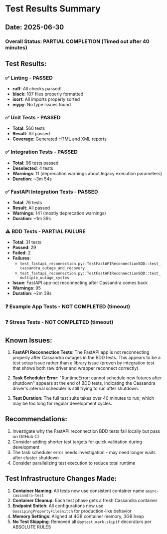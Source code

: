 # Test Results Summary

## Date: 2025-06-30

### Overall Status: PARTIAL COMPLETION (Timed out after 40 minutes)

## Test Results:

### ✅ Linting - PASSED
- **ruff**: All checks passed!
- **black**: 107 files properly formatted
- **isort**: All imports properly sorted
- **mypy**: No type issues found

### ✅ Unit Tests - PASSED
- **Total**: 560 tests
- **Result**: All passed
- **Coverage**: Generated HTML and XML reports

### ✅ Integration Tests - PASSED
- **Total**: 96 tests passed
- **Deselected**: 4 tests
- **Warnings**: 11 (deprecation warnings about legacy execution parameters)
- **Duration**: ~3m 54s

### ✅ FastAPI Integration Tests - PASSED
- **Total**: 76 tests
- **Result**: All passed
- **Warnings**: 141 (mostly deprecation warnings)
- **Duration**: ~1m 39s

### ⚠️ BDD Tests - PARTIAL FAILURE
- **Total**: 31 tests
- **Passed**: 29
- **Failed**: 2
- **Failures**:
  - `test_fastapi_reconnection.py::TestFastAPIReconnectionBDD::test_cassandra_outage_and_recovery`
  - `test_fastapi_reconnection.py::TestFastAPIReconnectionBDD::test_multiple_outage_cycles`
- **Issue**: FastAPI app not reconnecting after Cassandra comes back
- **Warnings**: 95
- **Duration**: ~2m 39s

### ❓ Example App Tests - NOT COMPLETED (timeout)

### ❓ Stress Tests - NOT COMPLETED (timeout)

## Known Issues:

1. **FastAPI Reconnection Tests**: The FastAPI app is not reconnecting properly after Cassandra outages in the BDD tests. This appears to be a test setup issue rather than a library issue (proven by integration test that shows both raw driver and wrapper reconnect correctly).

2. **Task Scheduler Error**: "RuntimeError: cannot schedule new futures after shutdown" appears at the end of BDD tests, indicating the Cassandra driver's internal scheduler is still trying to run after shutdown.

3. **Test Duration**: The full test suite takes over 40 minutes to run, which may be too long for regular development cycles.

## Recommendations:

1. Investigate why the FastAPI reconnection BDD tests fail locally but pass on GitHub CI
2. Consider adding shorter test targets for quick validation during development
3. The task scheduler error needs investigation - may need longer waits after cluster shutdown
4. Consider parallelizing test execution to reduce total runtime

## Test Infrastructure Changes Made:

1. **Container Naming**: All tests now use consistent container name `async-cassandra-test`
2. **Container Cleanup**: Each test phase gets a fresh Cassandra container
3. **Endpoint Snitch**: All configurations now use `GossipingPropertyFileSnitch` for production-like behavior
4. **Memory Settings**: Aligned at 4GB container memory, 3GB heap
5. **No Test Skipping**: Removed all `@pytest.mark.skipif` decorators per ABSOLUTE RULES
